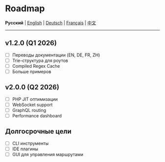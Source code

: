 # Roadmap

**Русский** | [English](docs/en/ROADMAP.md) | [Deutsch](docs/de/ROADMAP.md) | [Français](docs/fr/ROADMAP.md) | [中文](docs/zh/ROADMAP.md)

---

## v1.2.0 (Q1 2026)

- [ ] Переводы документации (EN, DE, FR, ZH)
- [ ] Trie-структура для роутов
- [ ] Compiled Regex Cache
- [ ] Больше примеров

## v2.0.0 (Q2 2026)

- [ ] PHP JIT оптимизации
- [ ] WebSocket support
- [ ] GraphQL routing
- [ ] Performance dashboard

## Долгосрочные цели

- [ ] CLI инструменты
- [ ] IDE плагины
- [ ] GUI для управления маршрутами

